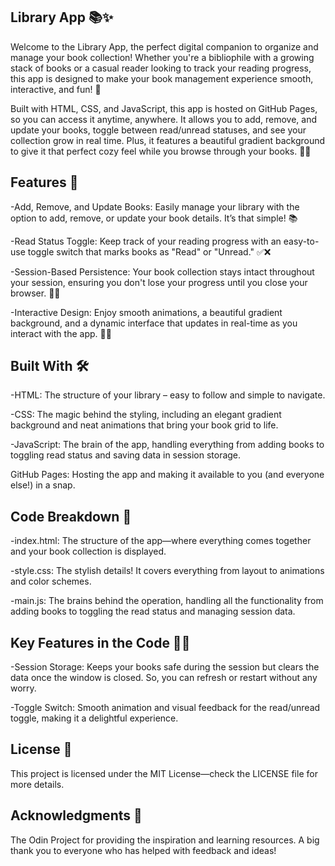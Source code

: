 ## Library App 📚✨
Welcome to the Library App, the perfect digital companion to organize and manage your book collection! Whether you're a bibliophile with a growing stack of books or a casual reader looking to track your reading progress, this app is designed to make your book management experience smooth, interactive, and fun! 🚀

Built with HTML, CSS, and JavaScript, this app is hosted on GitHub Pages, so you can access it anytime, anywhere. It allows you to add, remove, and update your books, toggle between read/unread statuses, and see your collection grow in real time. Plus, it features a beautiful gradient background to give it that perfect cozy feel while you browse through your books. 📖🌟

## Features 🌟
-Add, Remove, and Update Books: Easily manage your library with the option to add, remove, or update your book details. It’s that simple! 📚

-Read Status Toggle: Keep track of your reading progress with an easy-to-use toggle switch that marks books as "Read" or "Unread." ✅❌

-Session-Based Persistence: Your book collection stays intact throughout your session, ensuring you don't lose your progress until you close your browser. 💾✨

-Interactive Design: Enjoy smooth animations, a beautiful gradient background, and a dynamic interface that updates in real-time as you interact with the app. 🌈🔄

## Built With 🛠️
-HTML: The structure of your library – easy to follow and simple to navigate.

-CSS: The magic behind the styling, including an elegant gradient background and neat animations that bring your book grid to life.

-JavaScript: The brain of the app, handling everything from adding books to toggling read status and saving data in session storage.

GitHub Pages: Hosting the app and making it available to you (and everyone else!) in a snap.
 

## Code Breakdown 📑
-index.html: The structure of the app—where everything comes together and your book collection is displayed.

-style.css: The stylish details! It covers everything from layout to animations and color schemes.

-main.js: The brains behind the operation, handling all the functionality from adding books to toggling the read status and managing session data.

## Key Features in the Code 🧑‍💻
-Session Storage: Keeps your books safe during the session but clears the data once the window is closed. So, you can refresh or restart without any worry.

-Toggle Switch: Smooth animation and visual feedback for the read/unread toggle, making it a delightful experience.

## License 📜
This project is licensed under the MIT License—check the LICENSE file for more details.

## Acknowledgments 🙌
The Odin Project for providing the inspiration and learning resources.
A big thank you to everyone who has helped with feedback and ideas!
